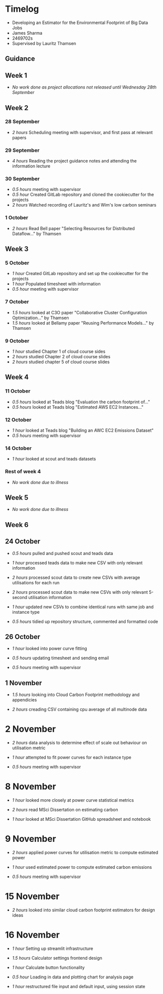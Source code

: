 # Timelog

* Developing an Estimator for the Environmental Footprint of Big Data Jobs 
* James Sharma
* 2469702s
* Supervised by Lauritz Thamsen

## Guidance


## Week 1

* *No work done as project allocations not released until Wednesday 28th September*

## Week 2

### 28 September 

* *2 hours* Scheduling meeting with supervisor, and first pass at relevant papers 

### 29 September 

* *4 hours* Reading the project guidance notes and attending the information lecture 

### 30 September

* *0.5 hours* meeting with supervisor
* *0.5 hour* Created GitLab repository and cloned the cookiecutter for the projects
* *2 hours* Watched recording of Lauritz's and Wim's low carbon seminars

### 1 October 

* *2 hours* Read Bell paper "Selecting Resources for Distributed Dataflow..." by Thamsen 

## Week 3

### 5 October

* *1 hour* Created GitLab repository and set up the cookiecutter for the projects
* *1 hour* Populated timesheet with information 
* *0.5 hour* meeting with supervisor


### 7 October 

* *1.5 hours* looked at C3O paper "Collaborative Cluster Configuration Optimization..." by Thamsen 
* *1.5 hours* looked at Bellamy paper "Reusing Performance Models..." by Thamsen 

### 9 October 

* *1 hour* studied Chapter 1 of cloud course sides
* *2 hours* studied Chapter 2 of cloud course slides 
* *2 hours* studied chapter 5 of cloud course slides

## Week 4

### 11 October

* *0.5 hours* looked at Teads blog "Evaluation the carbon footprint of..." 
* *0.5 hours* looked at Teads blog "Estimated AWS EC2 Instances..."

### 12 October

* *1 hour* looked at Teads blog "Building an AWC EC2 Emissions Dataset"
* *0.5 hours* meeting with supervisor


### 14 October

* *1 hour* looked at scout and teads datasets

### Rest of week 4

* *No work done due to illness*

## Week 5

* *No work done due to illness*

## Week 6

## 24 October

* *0.5 hours* pulled and pushed scout and teads data

* *1 hour* processed teads data to make new CSV with only relevant information

* *2 hours* processed scout data to create new CSVs with average utilisations for each run

* *2 hours* processed scout data to make new CSVs with only relevant 5-second utilisation information

* *1 hour* updated new CSVs to combine identical runs with same job and instance type

* *0.5 hours* tidied up repository structure, commented and formatted code

## 26 October

* *1 hour* looked into power curve fitting 

* *0.5 hours* updating timesheet and sending email

* *0.5 hours* meeting with supervisor

## 1 November

* *1.5 hours* looking into Cloud Carbon Footprint methodology and appendicies 

* *2 hours* creading CSV containing cpu average of all multinode data

# 2 November

* *2 hours* data analysis to determine effect of scale out behaviour on utilisation metric

* *1 hour* attempted to fit power curves for each instance type 

* *0.5 hours* meeting with supervisor 

# 8 November

* *1 hour* looked more closely at power curve statistical metrics 

* *2 hours* read MSci Dissertation on estimating carbon

* *1 hour* looked at MSci Dissertation GitHub spreadsheet and notebook

# 9 November

* *2 hours* applied power curves for utilisation metric to compute estimated power

* *1 hour* used estimated power to compute estimated carbon emissions 

* *0.5 hours* meeting with supervisor 

# 15 November

* *2 hours* looked into similar cloud carbon footprint estimators for design ideas

# 16 November 

* *1 hour* Setting up streamlit infrastructure 

* *1.5 hours* Calculator settings frontend design

* *1 hour* Calculate button functionality 

* *0.5 hour* Loading in data and plotting chart for analysis page

* *1 hour* restructured file input and default input, using session state 
